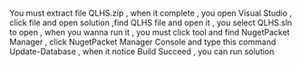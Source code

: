 You must extract file QLHS.zip , when it complete , you open Visual Studio , click file and open solution ,find QLHS file and open it , you select QLHS.sln to open , when you wanna run it , you must click tool and find NugetPacket Manager , click NugetPacket Manager Console and type this command Update-Database , when it notice Build Succeed , you can run solution

